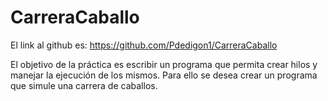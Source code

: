 # CarreraCaballo

El link al github es: https://github.com/Pdedigon1/CarreraCaballo

El objetivo de la práctica es escribir un programa que permita crear hilos y
manejar la ejecución de los mismos.
Para ello se desea crear un programa que simule una carrera de caballos. 
